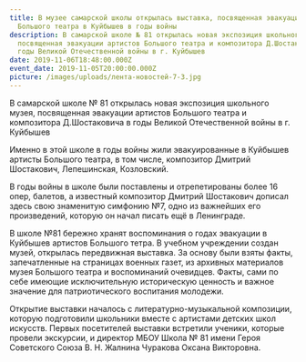 ```yaml
---
title: В музее самарской школы открылась выставка, посвященная эвакуации
  Большого театра в Куйбышев в годы войны
description: В самарской школе № 81 открылась новая экспозиция школьного музея,
  посвященная эвакуации артистов Большого театра и композитора Д.Шостаковича в
  годы Великой Отечественной войны в г. Куйбышев
date: 2019-11-06T18:48:00.000Z
event_date: 2019-11-05T20:00:00.000Z
picture: /images/uploads/лента-новостей-7-3.jpg
---
```

В самарской школе № 81 открылась новая экспозиция школьного музея, посвященная эвакуации артистов Большого театра и композитора Д.Шостаковича в годы Великой Отечественной войны в г. Куйбышев

Именно в этой школе в годы войны жили эвакуированные в Куйбышев артисты Большого театра, в том числе, композитор Дмитрий Шостакович, Лепешинская, Козловский.

В годы войны в школе были поставлены и отрепетированы более 16 опер, балетов, а известный композитор Дмитрий Шостакович дописал здесь свою знаменитую симфонию №7, одно из важнейших его произведений, которую он начал писать ещё в Ленинграде.

В школе №81 бережно хранят воспоминания о годах эвакуации в Куйбышев артистов Большого тетра. В учебном учреждении создан музей, открылась передвижная выставка. За основу были взяты факты, запечатленные на страницах военных газет, из архивных материалов музея Большого театра и воспоминаний очевидцев. Факты, сами по себе имеющие исключительную историческую ценность и важное значение для патриотического воспитания молодежи.

Открытие выставки началось с литературно-музыкальной композиции, которую подготовили школьники вместе с артистами детских школ искусств.  Первых посетителей выставки встретили ученики, которые провели экскурсии, и директор МБОУ Школа №  81 имени Героя Советского Союза В. Н. Жалнина Чуракова Оксана Викторовна.